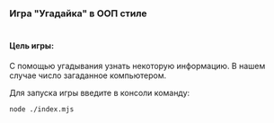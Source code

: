 ### Игра "Угадайка" в ООП стиле

#
#### Цель игры:
 
С помощью угадывания узнать некоторую информацию. В нашем случае число загаданное компьютером. 

Для запуска игры введите в конcоли команду:
```
node ./index.mjs
```
